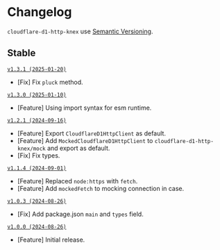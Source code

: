 # Changelog

`cloudflare-d1-http-knex` use [Semantic Versioning](https://semver.org/).

## Stable

[`v1.3.1 (2025-01-20)`](https://github.com/zfben/cloudflare-d1-http-knex/compare/v1.3.0...v1.3.1)

- [Fix] Fix `pluck` method.

[`v1.3.0 (2025-01-10)`](https://github.com/zfben/cloudflare-d1-http-knex/compare/v1.2.1...v1.3.0)

- [Feature] Using import syntax for esm runtime.

[`v1.2.1 (2024-09-16)`](https://github.com/zfben/cloudflare-d1-http-knex/compare/v1.1.4...v1.2.1)

- [Feature] Export `CloudflareD1HttpClient` as default.
- [Feature] Add `MockedCloudflareD1HttpClient` to `cloudflare-d1-http-knex/mock` and export as default.
- [Fix] Fix types.

[`v1.1.4 (2024-09-01)`](https://github.com/zfben/cloudflare-d1-http-knex/compare/v1.0.3...v1.1.4)

- [Feature] Replaced `node:https` with `fetch`.
- [Feature] Add `mockedFetch` to mocking connection in case.

[`v1.0.3 (2024-08-26)`](https://github.com/zfben/cloudflare-d1-http-knex/compare/v1.0.0...v1.0.3)

- [Fix] Add package.json `main` and `types` field.

[`v1.0.0 (2024-08-26)`](https://github.com/zfben/cloudflare-d1-http-knex/compare/v0.0.0...v1.0.0)

- [Feature] Initial release.
